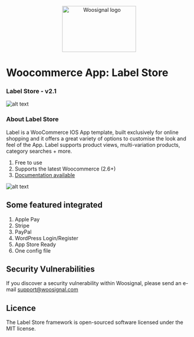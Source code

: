 <p align="center">
  <img width="200" height="125" src="https://www.woosignal.com/images/woosignal_logo_stripe_blue.png" alt="Woosignal logo">
</p>
	
# Woocommerce App: Label Store 
### Label Store - v2.1

![alt text](https://woosignal.com/images/woosignal_labelpro_main_banner_ios.png "Woosignal WooCommerce app template")

### About Label Store

Label is a WooCommerce IOS App template, built exclusively for online shopping and it offers a great variety of options to customise the look and feel of the App. Label supports product views, multi-variation products, category searches + more.

1. Free to use
2. Supports the latest Woocommerce (2.6+)
3. [Documentation available](https://woosignal.com/docs/ios/labelpro)

![alt text](https://woosignal.com/images/labelstore_demo_ios.gif "Woocommerce App Screenshot")

## Some featured integrated

1. Apple Pay
2. Stripe
3. PayPal
4. WordPress Login/Register
5. App Store Ready
6. One config file

## Security Vulnerabilities
If you discover a security vulnerability within Woosignal, please send an e-mail support@woosignal.com

## Licence
The Label Store framework is open-sourced software licensed under the MIT license.
